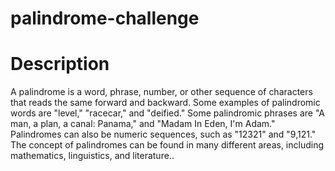 # palindrome-challenge
# Description
A palindrome is a word, phrase, number, or other sequence of characters that reads the same forward and backward. Some examples of palindromic words are "level," "racecar," and "deified." Some palindromic phrases are "A man, a plan, a canal: Panama," and "Madam In Eden, I'm Adam." Palindromes can also be numeric sequences, such as "12321" and "9,121." The concept of palindromes can be found in many different areas, including mathematics, linguistics, and literature..